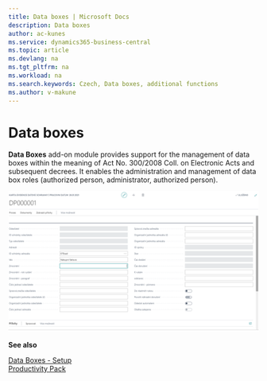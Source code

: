 ```yaml
---
title: Data boxes | Microsoft Docs
description: Data boxes
author: ac-kunes
ms.service: dynamics365-business-central
ms.topic: article
ms.devlang: na
ms.tgt_pltfrm: na
ms.workload: na
ms.search.keywords: Czech, Data boxes, additional functions
ms.author: v-makune
---
```

# Data boxes

**Data Boxes** add-on module provides support for the management of data boxes within the meaning of Act No. 300/2008 Coll. on Electronic Acts and subsequent decrees.
It enables the administration and management of data box roles (authorized person, administrator, authorized person).

![Data boxes](media/data_boxes.png " Data boxes")

**See also**

[Data Boxes - Setup](ac-data-boxes-setup.md)  
[Productivity Pack](ac-productivity-pack.md)
